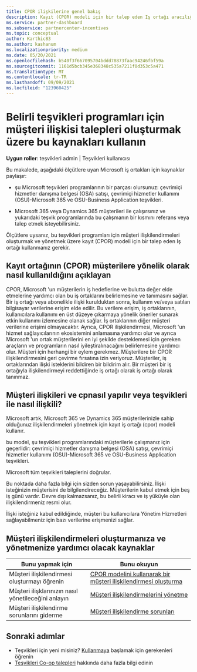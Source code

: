 ```yaml
---
title: CPOR ilişkilerine genel bakış
description: Kayıt (CPOR) modeli için bir talep eden Iş ortağı aracılığıyla müşterileri belirli teşvikleri programlarıyla ilişkilendirmek zorunda olma kaynakları hakkında bilgi edinin.
ms.service: partner-dashboard
ms.subservice: partnercenter-incentives
ms.topic: conceptual
author: Karthic83
ms.author: kashanum
ms.localizationpriority: medium
ms.date: 05/20/2021
ms.openlocfilehash: b540f3f667095704bddd78873faac94246fbf59a
ms.sourcegitcommit: 1161d5bcb345e368348c535a7211f0d353c5a471
ms.translationtype: MT
ms.contentlocale: tr-TR
ms.lasthandoff: 09/09/2021
ms.locfileid: "123960425"
---
```

# <a name="use-these-resources-to-make-customer-association-claims-for-specific-incentives-programs"></a>Belirli teşvikleri programları için müşteri ilişkisi talepleri oluşturmak üzere bu kaynakları kullanın

**Uygun roller**: teşvikleri admin | Teşvikleri kullanıcısı

Bu makalede, aşağıdaki ölçütlere uyan Microsoft iş ortakları için kaynaklar paylaşır:

- şu Microsoft teşvikleri programlarının bir parçası olursunuz: çevrimiçi hizmetler danışma belgesi (OSA) satışı, çevrimiçi hizmetler kullanımı (OSU)-Microsoft 365 ve OSU-Business Application teşvikleri.

- Microsoft 365 veya Dynamics 365 müşterileri ile çalışırsınız ve yukarıdaki teşvik programlarında bu çalışmanın bir kısmını referans veya talep etmek isteyebilirsiniz.

Ölçütlere uysanız, bu teşvikleri programları için müşteri ilişkilendirmeleri oluşturmak ve yönetmek üzere kayıt (CPOR) modeli için bir talep eden Iş ortağı kullanmanız gerekir.

## <a name="explaining-claiming-partner-of-record-cpor-to-customers"></a>Kayıt ortağının (CPOR) müşterilere yönelik olarak nasıl kullanıldığını açıklayan

CPOR, Microsoft 'un müşterilerin iş hedeflerine ve bulutta değer elde etmelerine yardımcı olan bu iş ortaklarını belirlemesine ve tanımasını sağlar. Bir iş ortağı veya abonelikle ilişki kurulduktan sonra, kullanım ve/veya satılan bilgisayar verilerine erişim elde edilir. Bu verilere erişim, iş ortaklarının, kullanıcılara kullanımı en üst düzeye çıkarmaya yönelik öneriler sunarak etkin kullanımı izlemesine olanak sağlar. İş ortaklarının diğer müşteri verilerine erişimi olmayacaktır. Ayrıca, CPOR ilişkilendirmesi, Microsoft 'un hizmet sağlayıcılarının ekosistemini anlamasına yardımcı olur ve ayrıca Microsoft 'un ortak müşterilerini en iyi şekilde desteklemesi için gereken araçların ve programların nasıl iyileştiralınacağını belirlemesine yardımcı olur. Müşteri için herhangi bir eylem gerekmez. Müşterilere bir CPOR ilişkilendirmesini geri çevirme fırsatına izin veriyoruz. Müşteriler, iş ortaklarından ilişki isteklerini bildiren bir bildirim alır. Bir müşteri bir iş ortağıyla ilişkilendirmeyi reddettiğinde iş ortağı olarak iş ortağı olarak tanınmaz.

## <a name="how-do-customer-associations-and-cpor-relate-to-incentives"></a>Müşteri ilişkileri ve cpnasıl yapılır veya teşvikleri ile nasıl ilişkili?

Microsoft artık, Microsoft 365 ve Dynamics 365 müşterilerinizle sahip olduğunuz ilişkilendirmeleri yönetmek için kayıt iş ortağı (cpor) modeli kullanır.

bu model, şu teşvikleri programlarındaki müşterilerle çalışmanız için geçerlidir: çevrimiçi hizmetler danışma belgesi (OSA) satışı, çevrimiçi hizmetler kullanımı (OSU)-Microsoft 365 ve OSU-Business Application teşvikleri.

Microsoft tüm teşvikleri taleplerini doğrular.

Bu noktada daha fazla bilgi için sizden sorun yaşayabilirsiniz. İlişki isteğinizin müşterisini de bilgilendireceğiz. Müşterilerin kabul etmek için beş iş günü vardır. Devre dışı kalmazsanız, bu belirli kiracı ve iş yüküyle olan ilişkilendirmeniz resmi olur.

İlişki isteğiniz kabul edildiğinde, müşteri bu kullanıcılara Yönetim Hizmetleri sağlayabilmeniz için bazı verilerine erişmenizi sağlar. 

## <a name="resources-to-help-you-create-and-manage-customer-associations"></a>Müşteri ilişkilendirmeleri oluşturmanıza ve yönetmenize yardımcı olacak kaynaklar


|  **Bunu yapmak için**  |  **Bunu okuyun**  |
|--------------|-----------|
| Müşteri ilişkilendirmesi oluşturmayı öğrenin  | [CPOR modelini kullanarak bir müşteri ilişkilendirmesi oluşturma](submit-osa-claim.md)  |
|Müşteri ilişklarınızın nasıl yönetileceğini anlayın  | [Müşteri ilişkilendirmelerini yönetme](incentives-manage-customer-associations.md)  |
|Müşteri ilişkilendirme sorunlarını giderme  | [Müşteri ilişkilendirme sorunları](incentives-customer-association-issues.md)  |

## <a name="next-steps"></a>Sonraki adımlar

- Teşvikleri için yeni misiniz? [Kullanmaya](incentives-get-started-intro.md) başlamak için gerekenleri öğrenin
- [Teşvikleri Co-op talepleri](claims-overview.md) hakkında daha fazla bilgi edinin
